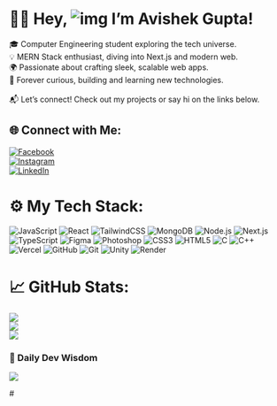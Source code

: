 # 👨‍💻 Hey, ![img](https://user-images.githubusercontent.com/18350557/176309783-0785949b-9127-417c-8b55-ab5a4333674e.gif) I’m Avishek Gupta!

🎓 Computer Engineering student exploring the tech universe.<br>
💡 MERN Stack enthusiast, diving into Next.js and modern web.<br>
🌍 Passionate about crafting sleek, scalable web apps.<br>
🚀 Forever curious, building and learning new technologies.<br><br>
📬 Let’s connect! Check out my projects or say hi on the links below.

## 🌐 Connect with Me:
[![Facebook](https://img.shields.io/badge/Facebook-%231877F2.svg?logo=Facebook&logoColor=white)](https://www.facebook.com/avishek.gupta.37625)  
[![Instagram](https://img.shields.io/badge/Instagram-%23E4405F.svg?logo=Instagram&logoColor=white)](https://www.instagram.com/avishek.rauniyar45?igsh=czhjazNzaHB5aTEw)  
[![LinkedIn](https://img.shields.io/badge/LinkedIn-%230077B5.svg?logo=linkedin&logoColor=white)](https://www.linkedin.com/in/avishek-gupta-31a4b4309?utm_source=share&utm_campaign=share_via&utm_content=profile&utm_medium=android_app)


# ⚙️ My Tech Stack:
![JavaScript](https://img.shields.io/badge/javascript-%23F7DF1E.svg?style=for-the-badge&logo=javascript&logoColor=black)  ![React](https://img.shields.io/badge/react-%2361DAFB.svg?style=for-the-badge&logo=react&logoColor=black)  ![TailwindCSS](https://img.shields.io/badge/tailwindcss-%2338B2AC.svg?style=for-the-badge&logo=tailwind-css&logoColor=white)  ![MongoDB](https://img.shields.io/badge/mongodb-%2347A248.svg?style=for-the-badge&logo=mongodb&logoColor=white)  ![Node.js](https://img.shields.io/badge/node.js-%23339933.svg?style=for-the-badge&logo=node.js&logoColor=white)  ![Next.js](https://img.shields.io/badge/next.js-%23000000.svg?style=for-the-badge&logo=next.js&logoColor=white)  ![TypeScript](https://img.shields.io/badge/typescript-%23007ACC.svg?style=for-the-badge&logo=typescript&logoColor=white)  ![Figma](https://img.shields.io/badge/figma-%23F24E1E.svg?style=for-the-badge&logo=figma&logoColor=white)  ![Photoshop](https://img.shields.io/badge/photoshop-%231872B6.svg?style=for-the-badge&logo=adobe-photoshop&logoColor=white)  ![CSS3](https://img.shields.io/badge/css3-%231572B6.svg?style=for-the-badge&logo=css3&logoColor=white)  ![HTML5](https://img.shields.io/badge/html5-%23E34F26.svg?style=for-the-badge&logo=html5&logoColor=white)  ![C](https://img.shields.io/badge/c-%2300599C.svg?style=for-the-badge&logo=c&logoColor=white)  ![C++](https://img.shields.io/badge/c++-%2300599C.svg?style=for-the-badge&logo=c%2B%2B&logoColor=white)  ![Vercel](https://img.shields.io/badge/vercel-%23000000.svg?style=for-the-badge&logo=vercel&logoColor=white)  ![GitHub](https://img.shields.io/badge/github-%23121011.svg?style=for-the-badge&logo=github&logoColor=white)  ![Git](https://img.shields.io/badge/git-%23F05033.svg?style=for-the-badge&logo=git&logoColor=white)  ![Unity](https://img.shields.io/badge/unity-%23000000.svg?style=for-the-badge&logo=unity&logoColor=white)  ![Render](https://img.shields.io/badge/render-%2346E3B7.svg?style=for-the-badge&logo=render&logoColor=white)

# 📈 GitHub Stats:
![](https://github-readme-stats.vercel.app/api?username=avishekgupta&theme=radical&show_icons=true&count_private=true)<br/>
![](https://github-readme-streak-stats.herokuapp.com/?user=avishekgupta&theme=radical)<br/>
![](https://github-readme-stats.vercel.app/api/top-langs/?username=avishekgupta&theme=radical&layout=compact)

### 💬 Daily Dev Wisdom
![](https://quotes-github-readme.vercel.app/api?type=vertical&theme=radical)

<!-- Proudly created with GPRM ( https://gprm.itsvg.in ) -->#

